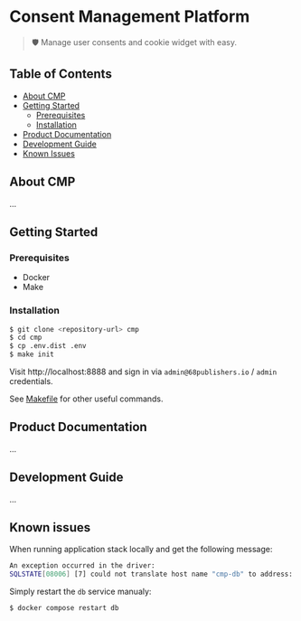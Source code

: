 # Consent Management Platform

> 🛡 Manage user consents and cookie widget with easy.

## Table of Contents
* [About CMP](#about-cmp)
* [Getting Started](#getting-started)
  * [Prerequisites](#prerequisites)
  * [Installation](#installation)
* [Product Documentation](#product-documentation)
* [Development Guide](#development-guide)
* [Known Issues](#known-issues)

## About CMP
...

## Getting Started

### Prerequisites
- Docker
- Make

### Installation
```sh
$ git clone <repository-url> cmp
$ cd cmp
$ cp .env.dist .env
$ make init
```

Visit http://localhost:8888 and sign in via `admin@68publishers.io` / `admin` credentials.

See [Makefile](./Makefile) for other useful commands.

## Product Documentation
...

## Development Guide
...

## Known issues
When running application stack locally and get the following message:
```sh
An exception occurred in the driver:
SQLSTATE[08006] [7] could not translate host name "cmp-db" to address: Name does not resolve
```

Simply restart the `db` service manualy:
```sh
$ docker compose restart db
```
